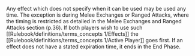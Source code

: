 Any effect which does not specify when it can be used may be used any time.
The exception is during Melee Exchanges or Ranged Attacks, where the timing is restricted as detailed in the Melee Exchanges and Ranged Attacks section (p.36).
If both players wish to use such [[Rulebook/definitions/terms_concepts 1/Effects]] the [[Rulebook/definitions/terms_concepts 1/Active Player]] goes first.
If an effect does not have a stated expiration time, it ends in the End Phase.